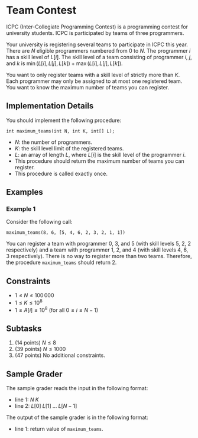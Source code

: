 # Team Contest

ICPC (Inter-Collegiate Programming Contest) is a programming contest for university students.
ICPC is participated by teams of three programmers.

Your university is registering several teams to participate in ICPC this year.
There are $N$ eligible programmers numbered from $0$ to $N$.
The programmer $i$ has a skill level of $L[i]$.
The skill level of a team consisting of programmer $i$, $j$, and $k$ is $\min(L[i], L[j], L[k]) + \max(L[i], L[j], L[k])$.

You want to only register teams with a skill level of strictly more than $K$.
Each programmer may only be assigned to at most one registered team.
You want to know the maximum number of teams you can register.

## Implementation Details

You should implement the following procedure:

```
int maximum_teams(int N, int K, int[] L);
```

* $N$: the number of programmers.
* $K$: the skill level limit of the registered teams.
* $L$: an array of length $L$, where $L[i]$ is the skill level of the programmer $i$.
* This procedure should return the maximum number of teams you can register.
* This procedure is called exactly once.

## Examples

### Example 1

Consider the following call:

```
maximum_teams(8, 6, [5, 4, 6, 2, 3, 2, 1, 1])
```

You can register a team with programmer $0$, $3$, and $5$ (with skill levels $5$, $2$, $2$ respectively) and a team with programmer $1$, $2$, and $4$ (with skill levels $4$, $6$, $3$ respectively).
There is no way to register more than two teams. 
Therefore, the procedure `maximum_teams` should return $2$.

## Constraints

* $1 \le N \le 100\,000$
* $1 \le K \le 10^8$
* $1 \le A[i] \le 10^8$ (for all $0 \le i \le N - 1$)

## Subtasks

1. (14 points) $N \le 8$
2. (39 points) $N \le 1000$
3. (47 points) No additional constraints.

## Sample Grader

The sample grader reads the input in the following format:

* line $1$: $N \; K$
* line $2$: $L[0] \; L[1] \; \ldots \; L[N - 1]$

The output of the sample grader is in the following format:

* line $1$: return value of `maximum_teams`.
